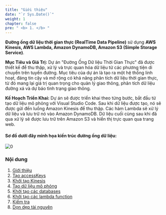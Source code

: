 ```yaml
---
title: "Giới thiệu"
date: "`r Sys.Date()`"
weight: 1
chapter: false
pre: " <b> 1. </b> "
---
```


**Đường ống dữ liệu thời gian thực (RealTime Data Pipeline)** sử dụng **AWS Kinesis, AWS Lambda, Amazon DynamoDB, Amazon S3 (Simple Storage Service)**. 

**Mục Tiêu và Giá Trị:**
Dự án "Đường Ống Dữ liệu Thời Gian Thực" đã được thiết kế để thu thập, xử lý và trực quan hóa dữ liệu từ các phương tiện di chuyển trên tuyến đường. Mục tiêu của dự án là tạo ra một hệ thống linh hoạt, đáng tin cậy và mở rộng có khả năng phân tích dữ liệu thời gian thực, từ đó mang lại giá trị quan trọng cho quản lý giao thông, phân tích dữ liệu đường xá và dự báo tình trạng giao thông.

**Kế Hoạch Triển Khai:**
Dự án sẽ được triển khai theo từng bước, bắt đầu từ tạo dữ liệu mô phỏng với Visual Studio Code. Sau khi dữ liệu được tạo, nó sẽ được gửi đến luồng Amazon Kinesis để thu thập. Các hàm Lambda sẽ xử lý dữ liệu và lưu trữ nó vào Amazon DynamoDB. Dữ liệu cuối cùng sau khi đã qua xử lý sẽ được lưu trữ trên Amazon S3 và hiển thị trực quan qua trang web.

#### Sơ đồ dưới đây minh họa kiến trúc đường ống dữ liệu:

![0](/images/demo4.png)

### Nội dung

1.  [Giới thiệu](1-introduce/)
2.  [Tạo accessKeys ](2-AccessKeys/)
3.  [Khởi tạo Kinesis](3-Kinesis/)
4.  [Tạo dữ liệu mô phỏng](4-IDE/)
5.  [Khởi tạo các databases](5-Databases/)
6.  [Khởi tạo các lambda function](6-Lambda/)
7.  [Kiểm tra](7-test/)
8.  [Dọn dẹp tài nguyên](8-terminate/)


